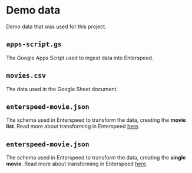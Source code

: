 # Demo data

Demo data that was used for this project.

## `apps-script.gs`

The Google Apps Script used to ingest data into Enterspeed.

## `movies.csv`

The data used in the Google Sheet document.

## `enterspeed-movie.json`

The schema used in Enterspeed to transform the data, creating the **movie list**. Read more about transforming in Enterspeed [here](https://docs.enterspeed.com/transform).

## `enterspeed-movie.json`

The schema used in Enterspeed to transform the data, creating the **single movie**. Read more about transforming in Enterspeed [here](https://docs.enterspeed.com/transform).
